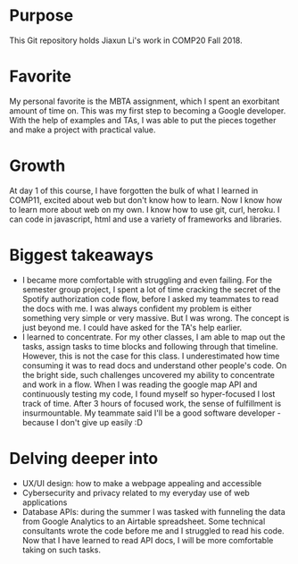 # Purpose 
This Git repository holds Jiaxun Li's work in COMP20 Fall 2018.

# Favorite 
My personal favorite is the MBTA assignment, which I spent an exorbitant amount of time on. This was my first step to becoming a Google developer. With the help of examples and TAs, I was able to put the pieces together and make a project with practical value. 

# Growth 
At day 1 of this course, I have forgotten the bulk of what I learned in COMP11, excited about web but don't know how to learn. Now I know how to learn more about web on my own. I know how to use git, curl, heroku. I can code in javascript, html and use a variety of frameworks and libraries. 

# Biggest takeaways 
- I became more comfortable with struggling and even failing. For the semester group project, I spent a lot of time cracking the secret of the Spotify authorization code flow, before I asked my teammates to read the docs with me. I was always confident my problem is either something very simple or very massive. But I was wrong. The concept is just beyond me. I could have asked for the TA's help earlier. 
- I learned to concentrate. For my other classes, I am able to map out the tasks, assign tasks to time blocks and following through that timeline. However, this is not the case for this class. I underestimated how time consuming it was to read docs and understand other people's code. On the bright side, such challenges uncovered my ability to concentrate and work in a flow. When I was reading the google map API and continuously testing my code, I found myself so hyper-focused I lost track of time. After 3 hours of focused work, the sense of fulfillment is insurmountable. My teammate said I'll be a good software developer - because I don't give up easily :D

# Delving deeper into 
- UX/UI design: how to make a webpage appealing and accessible 
- Cybersecurity and privacy related to my everyday use of web applications  
- Database APIs: during the summer I was tasked with funneling the data from Google Analytics to an Airtable spreadsheet. Some technical consultants wrote the code before me and I struggled to read his code. Now that I have learned to read API docs, I will be more comfortable taking on such tasks. 








